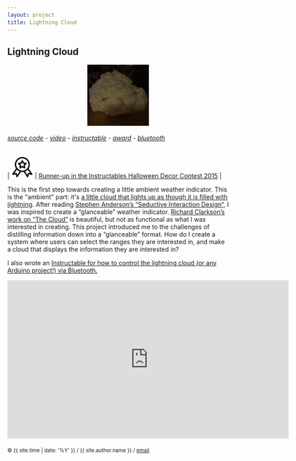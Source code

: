 ```yaml
---
layout: project
title: Lightning Cloud
---
```


<style>
img { max-width: 500px; }
</style>

## Lightning Cloud

<style>
img { display: inline; }
img#lightning-cloud { width: 10em; }
img.proj { display: block; margin: auto; }
</style>

<img id="lightning-cloud" class="proj" src="/src/img/lightning-cloud-crop.gif">


###### [source code][github] - [video][video] - [instructable][instructable] - [award][award] - [bluetooth][bluetooth]

| <img src="/src/img/noun_779891.svg" alt="Lightning Cloud" style="width: 50px;"/> | [   Runner-up in the Instructables Halloween Decor Contest 2015][award] |


This is the first step towards creating a little ambient weather indicator. This is the "ambient" part: it's [a little cloud that lights up as though it is filled with lightning][dark-video]. After reading [Stephen Anderson’s “Seductive Interaction Design“][seductive], I was inspired to create a “glanceable” weather indicator. [Richard Clarkson’s work on “The Cloud”][clarkson] is beautiful, but not as functional as what I was interested in creating. This project introduced me to the challenges of distilling information down into a “glanceable” format. How do I create a system where users can select the ranges they are interested in, and make a cloud that displays the information they are interested in?


I also wrote an [Instructable for how to control the lightning cloud (or any Arduino project!) via Bluetooth.][bluetooth]

<center>
<iframe width="640" height="360" src="https://www.youtube.com/embed/Vh3HVOzsb7M" frameborder="0" allowfullscreen></iframe>
</center>

<small> &copy; {{ site.time | date: '%Y' }} / {{ site.author.name }} /
[email][mail]</small>

[mail]:mailto:molecule@berkeley.edu
[github]:https://github.com/molecule/cloud-lightning
[video]:https://www.youtube.com/watch?v=Vh3HVOzsb7M
[dark-video]:https://www.youtube.com/watch?v=XxMMNcU-hWE
[instructable]:http://www.instructables.com/id/How-to-make-a-Lightning-Cloud/
[award]:http://www.instructables.com/contest/halloweendecor2015/
[bluetooth]:http://www.instructables.com/id/How-to-Add-Bluetooth-Control-to-your-Lightning-Clo/
[seductive]:https://smile.amazon.com/Seductive-Interaction-Design-Effective-Experiences/dp/0321725522/ref=sr_1_1?ie=UTF8&qid=1511464356&sr=8-1&keywords=Seductive+Interaction+Design%3A+Creating+Playful%2C+Fun%2C+and+Effective+User+Experiences+%28Voices+That+Matter%29
[clarkson]:https://productsofdesign.sva.edu/blog/the-cloud-by-richard-clarkson

